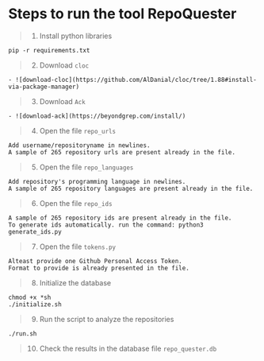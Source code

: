 # Steps to run the tool RepoQuester
> 1. Install python libraries
````
pip -r requirements.txt
````
> 2. Download ```cloc```
````
- ![download-cloc](https://github.com/AlDanial/cloc/tree/1.88#install-via-package-manager)
````
> 3. Download ```Ack```
```
- ![download-ack](https://beyondgrep.com/install/)
```
> 4. Open the file ```repo_urls``` 
````
Add username/repositoryname in newlines. 
A sample of 265 repository urls are present already in the file.
````
> 5. Open the file ```repo_languages``` 
````
Add repository's programming language in newlines. 
A sample of 265 repository languages are present already in the file.
````
> 6. Open the file ```repo_ids``` 
````
A sample of 265 repository ids are present already in the file.
To generate ids automatically. run the command: python3 generate_ids.py
````
> 7. Open the file ```tokens.py``` 
````
Alteast provide one Github Personal Access Token. 
Format to provide is already presented in the file.
````

> 8. Initialize the database
````
chmod +x *sh
./initialize.sh
````
> 9. Run the script to analyze the repositories
````
./run.sh
````
> 10. Check the results in the database file ```repo_quester.db```


